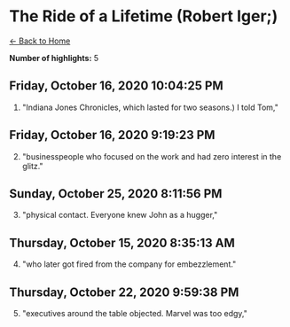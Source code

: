 # The Ride of a Lifetime (Robert Iger;)

[← Back to Home](Home)

**Number of highlights:** 5


## Friday, October 16, 2020 10:04:25 PM

1. "Indiana Jones Chronicles, which lasted for two seasons.) I told Tom,"


## Friday, October 16, 2020 9:19:23 PM

2. "businesspeople who focused on the work and had zero interest in the glitz."


## Sunday, October 25, 2020 8:11:56 PM

3. "physical contact. Everyone knew John as a hugger,"


## Thursday, October 15, 2020 8:35:13 AM

4. "who later got fired from the company for embezzlement."


## Thursday, October 22, 2020 9:59:38 PM

5. "executives around the table objected. Marvel was too edgy,"

